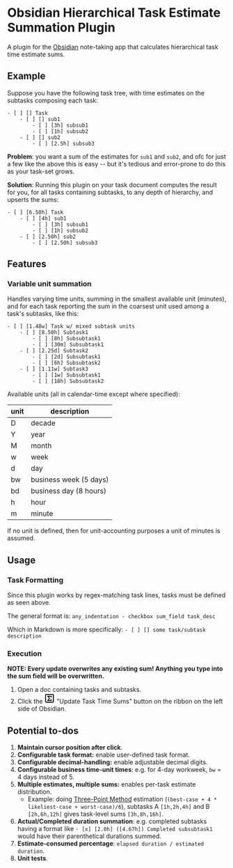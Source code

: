 # Obsidian Hierarchical Task Estimate Summation Plugin

A plugin for the [Obsidian](https://obsidian.md) note-taking app that calculates hierarchical task time estimate sums.

## Example
Suppose you have the following task tree, with time estimates on the subtasks composing each task:
```
- [ ] [] Task
	- [ ] [] sub1
		- [ ] [3h] subsub1
		- [ ] [1h] subsub2
	- [ ] [] sub2
		- [ ] [2.5h] subsub3
```

**Problem**: you want a sum of the estimates for `sub1` and `sub2`, and ofc for just a few like the above this is easy -- but it's tedious and error-prone to do this as your task-set grows.

**Solution**: Running this plugin on your task document computes the result for you, for all tasks containing subtasks, to any depth of hierarchy, and upserts the sums:
```
- [ ] [6.50h] Task
	- [ ] [4h] sub1
		- [ ] [3h] subsub1
		- [ ] [1h] subsub2
	- [ ] [2.50h] sub2
		- [ ] [2.50h] subsub3
```

## Features

### Variable unit summation
Handles varying time units, summing in the smallest available unit (minutes), and for each task reporting the sum in the coarsest unit used among a task's subtasks, like this:
```
- [ ] [1.48w] Task w/ mixed subtask units
	- [ ] [8.50h] Subtask1
		- [ ] [8h] Subsubtask1
		- [ ] [30m] Subsubtask1
	- [ ] [2.25d] Subtask2
		- [ ] [2d] Subsubtask1
		- [ ] [6h] Subsubtask2
	- [ ] [1.11w] Subtask3
		- [ ] [1w] Subsubtask1
		- [ ] [18h] Subsubtask2
```

Available units (all in calendar-time except where specified):

| unit | description |
| --- | ---- |
| D | decade |
| Y | year |
| M | month |
| w | week |
| d | day |
| bw | business week (5 days) |
| bd | business day (8 hours) |
| h | hour |
| m | minute |

If no unit is defined, then for unit-accounting purposes a unit of minutes is assumed.


## Usage

### Task Formatting
Since this plugin works by regex-matching task lines, tasks must be defined as seen above.

The general format is:
`any_indentation - checkbox sum_field task_desc`

Which in Markdown is more specifically:
`- [ ] [] some task/subtask description`

### Execution
**NOTE: Every update overwrites any existing sum! Anything you type into the sum field will be overwritten.**

1. Open a doc containing tasks and subtasks.
2. Click the <img src="data:image/svg+xml;base64,PHN2ZyB4bWxucz0iaHR0cDovL3d3dy53My5vcmcvMjAwMC9zdmciIHdpZHRoPSIyNCIgaGVpZ2h0PSIyNCIgdmlld0JveD0iMCAwIDI0IDI0IiBmaWxsPSJub25lIiBzdHJva2U9ImN1cnJlbnRDb2xvciIgc3Ryb2tlLXdpZHRoPSIyIiBzdHJva2UtbGluZWNhcD0icm91bmQiIHN0cm9rZS1saW5lam9pbj0icm91bmQiIGNsYXNzPSJsdWNpZGUgbHVjaWRlLXNxdWFyZS1zaWdtYSI+PHJlY3Qgd2lkdGg9IjE4IiBoZWlnaHQ9IjE4IiB4PSIzIiB5PSIzIiByeD0iMiIvPjxwYXRoIGQ9Ik0xNiA4LjlWN0g4bDQgNS00IDVoOHYtMS45Ii8+PC9zdmc+" alt="Σ inside a square" /> "Update Task Time Sums" button on the ribbon on the left side of Obsidian.


## Potential to-dos
1. **Maintain cursor position after click**.
2. **Configurable task format:** enable user-defined task format.
3. **Configurable decimal-handling:** enable adjustable decimal digits.
4. **Configurable business time-unit times**: e.g. for 4-day workweek, `bw` = 4 days instead of 5.
5. **Multiple estimates, multiple sums:** enables per-task estimate distribution.
    - Example: doing [Three-Point Method](https://en.wikipedia.org/wiki/Three-point_estimation) estimation (`(best-case + 4 * likeliest-case + worst-case)/6`), subtasks A `[1h,2h,4h]` and B `[2h,6h,12h]` gives task-level sums `[3h,8h,16h]`.
6. **Actual/Completed duration summation**: e.g. completed subtasks having a format like `- [x] [2.0h] ([4.67h]) Completed subsubtask1` would have their parenthetical durations summed.
7. **Estimate-consumed percentage**: `elapsed duration / estimated duration`.
8. **Unit tests**.
